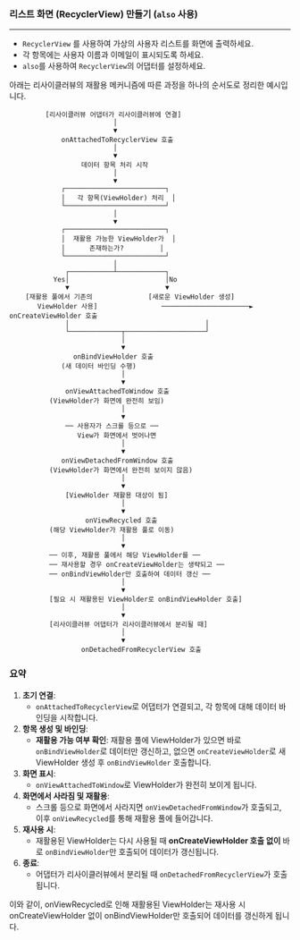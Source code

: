 ### **리스트 화면 (RecyclerView) 만들기 (`also` 사용)**  

---

- `RecyclerView` 를 사용하여 가상의 사용자 리스트를 화면에 출력하세요.
- 각 항목에는 사용자 이름과 이메일이 표시되도록 하세요.
- `also`를 사용하여 `RecyclerView`의 어댑터를 설정하세요.


아래는 리사이클러뷰의 재활용 메커니즘에 따른 과정을 하나의 순서도로 정리한 예시입니다.

```
         [리사이클러뷰 어댑터가 리사이클러뷰에 연결]
                          │
                          ▼
             onAttachedToRecyclerView 호출
                          │
                          ▼
                  데이터 항목 처리 시작
                          │
                          ▼
             ┌─────────────────────────┐
             │   각 항목(ViewHolder) 처리  │
             └─────────────────────────┘
                          │
                          ▼
             ┌─────────────────────────┐
             │  재활용 가능한 ViewHolder가  │
             │      존재하는가?         │
             └─────────────────────────┘
                          │
              ┌───────────┴────────────┐
           Yes│                        │No
              ▼                        ▼
    [재활용 풀에서 기존의              [새로운 ViewHolder 생성]
       ViewHolder 사용]                ──────────────────────► onCreateViewHolder 호출
              │                                  │
              └─────────────┬────────────────────┘
                            │
                            ▼
                onBindViewHolder 호출
             (새 데이터 바인딩 수행)
                            │
                            ▼
              onViewAttachedToWindow 호출
          (ViewHolder가 화면에 완전히 보임)
                            │
                            ▼
              ── 사용자가 스크롤 등으로 ──
                 View가 화면에서 벗어나면
                            │
                            ▼
             onViewDetachedFromWindow 호출
          (ViewHolder가 화면에서 완전히 보이지 않음)
                            │
                            ▼
              [ViewHolder 재활용 대상이 됨]
                            │
                            ▼
                   onViewRecycled 호출
          (해당 ViewHolder가 재활용 풀로 이동)
                            │
                            ▼
          ── 이후, 재활용 풀에서 해당 ViewHolder를 ──
          ── 재사용할 경우 onCreateViewHolder는 생략되고 ──
          ── onBindViewHolder만 호출하여 데이터 갱신 ──
                            │
                            ▼
          [필요 시 재활용된 ViewHolder로 onBindViewHolder 호출]
                            │
                            ▼
          [리사이클러뷰 어댑터가 리사이클러뷰에서 분리될 때]
                            │
                            ▼
                  onDetachedFromRecyclerView 호출
```

### 요약
1. **초기 연결**:
    - `onAttachedToRecyclerView`로 어댑터가 연결되고, 각 항목에 대해 데이터 바인딩을 시작합니다.
2. **항목 생성 및 바인딩**:
    - **재활용 가능 여부 확인**: 재활용 풀에 ViewHolder가 있으면 바로 `onBindViewHolder`로 데이터만 갱신하고, 없으면 `onCreateViewHolder`로 새 ViewHolder 생성 후 `onBindViewHolder` 호출합니다.
3. **화면 표시**:
    - `onViewAttachedToWindow`로 ViewHolder가 완전히 보이게 됩니다.
4. **화면에서 사라짐 및 재활용**:
    - 스크롤 등으로 화면에서 사라지면 `onViewDetachedFromWindow`가 호출되고, 이후 `onViewRecycled`를 통해 재활용 풀에 들어갑니다.
5. **재사용 시**:
    - 재활용된 ViewHolder는 다시 사용될 때 **onCreateViewHolder 호출 없이** 바로 `onBindViewHolder`만 호출되어 데이터가 갱신됩니다.
6. **종료**:
    - 어댑터가 리사이클러뷰에서 분리될 때 `onDetachedFromRecyclerView`가 호출됩니다.

이와 같이, onViewRecycled로 인해 재활용된 ViewHolder는 재사용 시 onCreateViewHolder 없이 onBindViewHolder만 호출되어 데이터를 갱신하게 됩니다.
